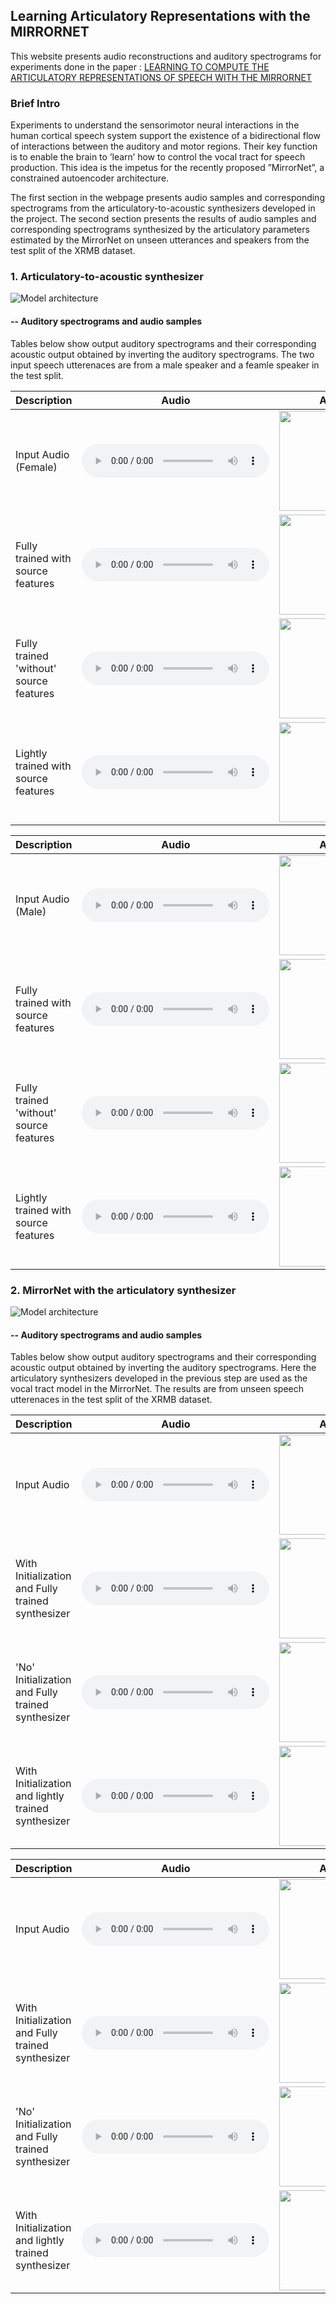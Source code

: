 ## Learning Articulatory Representations with the MIRRORNET

This website presents audio reconstructions and auditory spectrograms for experiments done in the paper : [LEARNING TO COMPUTE THE ARTICULATORY REPRESENTATIONS OF SPEECH WITH
THE MIRRORNET](https://arxiv.org/pdf/2210.16454.pdf)

### Brief Intro

Experiments to understand the sensorimotor neural interactions in the human cortical speech system support the existence of a bidirectional flow of interactions between the auditory and motor regions. Their key function is to enable the brain to ’learn’ how to control the vocal tract for speech production. This idea is the impetus for the recently proposed ”MirrorNet”, a constrained autoencoder architecture. 

The first section in the webpage presents audio samples and corresponding spectrograms from the articulatory-to-acoustic synthesizers developed in the project. The second section presents the results of audio samples and corresponding spectrograms synthesized by the articulatory parameters estimated by the MirrorNet on unseen utterances and speakers from the test split of the XRMB dataset.

### 1. Articulatory-to-acoustic synthesizer

![Model architecture](model_figures/tv_synthesizer.png)

#### -- Auditory spectrograms and audio samples

Tables below show output auditory spectrograms and their corresponding acoustic output obtained by inverting the auditory spectrograms. The two input speech utterenaces are from a male speaker and a feamle speaker in the test split. 

|  Description   |  Audio   |  Auditory spectrogram   |
| --- | --- | --- |
|  Input Audio (Female)   |  <audio controls="controls"><source src="TV_syn_audio/original/RealSpectrogram4.mp3"></audio>  |  <img width="300px" height="160px" src="TV_syn_spectrograms/original/sample4_orig.png">   |
|  Fully trained with source features   |  <audio controls="controls"><source src="TV_syn_audio/fully_trained/decoderSpectrogram4.mp3"></audio>   |  <img width="300px" height="160px" src="TV_syn_spectrograms/fully_trained/sample4_fully.png">   |
|  Fully trained 'without' source features  |  <audio controls="controls"><source src="TV_syn_audio/6TV_syn/decoderSpectrogram4_6tvs.mp3"></audio>   |  <img width="300px" height="160px" src="TV_syn_spectrograms/6TV_syn/sample4_6TV.png">   |
|  Lightly trained with source features   |  <audio controls="controls"><source src="TV_syn_audio/lightly_trained/decoderSpectrogram4_dev.mp3"></audio>   |  <img width="300px" height="160px" src="TV_syn_spectrograms/lightly_trained/sample4_light.png"> |


|  Description   |  Audio   |  Auditory spectrogram   |
| --- | --- | --- |
|  Input Audio (Male)   |  <audio controls="controls"><source src="TV_syn_audio/original/RealSpectrogram6.mp3"></audio>  |  <img width="300px" height="160px" src="TV_syn_spectrograms/original/sample6_orig.png">   |
|  Fully trained with source features   |  <audio controls="controls"><source src="TV_syn_audio/fully_trained/decoderSpectrogram6.mp3"></audio>   |  <img width="300px" height="160px" src="TV_syn_spectrograms/fully_trained/sample6_fully.png">   |
|  Fully trained 'without' source features  |  <audio controls="controls"><source src="TV_syn_audio/6TV_syn/decoderSpectrogram6_6tvs.mp3"></audio>   |  <img width="300px" height="160px" src="TV_syn_spectrograms/6TV_syn/sample6_6TV.png">   |
|  Lightly trained with source features   |  <audio controls="controls"><source src="TV_syn_audio/lightly_trained/decoderSpectrogram6.mp3"></audio>   |  <img width="300px" height="160px" src="TV_syn_spectrograms/lightly_trained/sample6_light.png">   |

### 2. MirrorNet with the articulatory synthesizer

![Model architecture](model_figures/model_archi.png)

#### -- Auditory spectrograms and audio samples

Tables below show output auditory spectrograms and their corresponding acoustic output obtained by inverting the auditory spectrograms. Here the articulatory synthesizers developed in the previous step are used as the vocal tract model in the MirrorNet. The results are from unseen speech utterenaces in the test split of the XRMB dataset. 

|  Description   |  Audio   |  Auditory spectrogram   |
| --- | --- | --- |
|  Input Audio   |  <audio controls="controls"><source src="MirrorNet_audio/original/wave2_orig.mp3"></audio>  |  <img width="300px" height="160px" src="MirrorNet_specs/sample2_orig.png">   |
|  With Initialization and Fully trained synthesizer   |  <audio controls="controls"><source src="MirrorNet_audio/fully_trained_init/VOCSpectrogram2_init.mp3"></audio>   | <img width="300px" height="160px" src="MirrorNet_specs/fully_trained_init/sample2_fully.png">  |
|  'No' Initialization and Fully trained synthesizer  |  <audio controls="controls"><source src="MirrorNet_audio/fully_trained_noinit/VOCSpectrogram2_noinit.mp3"></audio>   |  <img width="300px" height="160px" src="MirrorNet_specs/fully_trained_noinit/sample2_noinit.png"> |
|  With Initialization and lightly trained synthesizer   |  <audio controls="controls"><source src="MirrorNet_audio/light_trained_init/VOCSpectrogram2_light.mp3"></audio>   |  <img width="300px" height="160px" src="MirrorNet_specs/light_trained_init/sample2_light.png"> |

|  Description   |  Audio   |  Auditory spectrogram   |
| --- | --- | --- |
|  Input Audio   |  <audio controls="controls"><source src="MirrorNet_audio/original/wave8_orig.mp3"></audio>  |  <img width="300px" height="160px" src="MirrorNet_specs/sample8_orig.png">   |
|  With Initialization and Fully trained synthesizer   |  <audio controls="controls"><source src="MirrorNet_audio/fully_trained_init/VOCSpectrogram8_init.mp3"></audio>   | <img width="300px" height="160px" src="MirrorNet_specs/fully_trained_init/sample8_fully.png">  |
|  'No' Initialization and Fully trained synthesizer  |  <audio controls="controls"><source src="MirrorNet_audio/fully_trained_noinit/VOCSpectrogram8_noinit.mp3"></audio>   |  <img width="300px" height="160px" src="MirrorNet_specs/fully_trained_noinit/sample8_noinit.png"> |
|  With Initialization and lightly trained synthesizer   |  <audio controls="controls"><source src="MirrorNet_audio/light_trained_init/VOCSpectrogram8_light.mp3"></audio>   |  <img width="300px" height="160px" src="MirrorNet_specs/light_trained_init/sample8_light.png"> |
